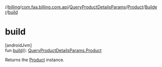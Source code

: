 //[billing](../../../../../index.md)/[com.faa.billing.core.api](../../../index.md)/[QueryProductDetailsParams](../../index.md)/[Product](../index.md)/[Builder](index.md)/[build](build.md)

# build

[androidJvm]\
fun [build](build.md)(): [QueryProductDetailsParams.Product](../index.md)

Returns the [Product](../index.md) instance.
